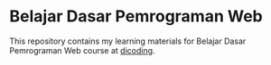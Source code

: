 # Belajar Dasar Pemrograman Web
This repository contains my learning materials for Belajar Dasar Pemrograman Web course at [dicoding](https://www.dicoding.com/).